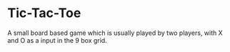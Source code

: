 # Tic-Tac-Toe
A small board based game which is usually played by two players, with X and O as a input in the 9 box grid.
